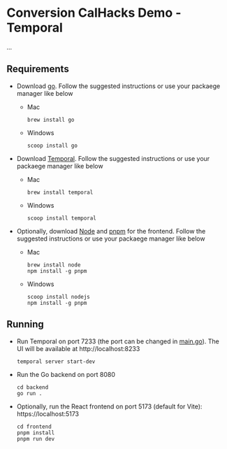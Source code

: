 # Conversion CalHacks Demo - Temporal

...

## Requirements

- Download [go](https://go.dev/dl/). Follow the suggested instructions or use your packaege manager like below

  - Mac
    ```shell
    brew install go
    ```
  - Windows
    ```
    scoop install go
    ```

- Download [Temporal](https://learn.temporal.io/getting_started/go/dev_environment). Follow the suggested instructions or use your packaege manager like below

  - Mac
    ```shell
    brew install temporal
    ```
  - Windows
    ```shell
    scoop install temporal
    ```

- Optionally, download [Node](https://nodejs.org/en/download) and [pnpm](https://pnpm.io/installation) for the frontend. Follow the suggested instructions or use your packaege manager like below
  - Mac
    ```shell
    brew install node
    npm install -g pnpm
    ```
  - Windows
    ```shell
    scoop install nodejs
    npm install -g pnpm
    ```

## Running

- Run Temporal on port 7233 (the port can be changed in [main.go](./backend/main.go)). The UI will be available at http://localhost:8233

  ```shell
  temporal server start-dev
  ```

- Run the Go backend on port 8080

  ```shell
  cd backend
  go run .
  ```

- Optionally, run the React frontend on port 5173 (default for Vite): https://localhost:5173
  ```shell
  cd frontend
  pnpm install
  pnpm run dev
  ```
